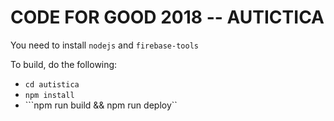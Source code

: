 # CODE FOR GOOD 2018 -- AUTICTICA

You need to install ``nodejs`` and ``firebase-tools``


To build, do the following:
- ```cd autistica```
- ```npm install```
- ```npm run build && npm run deploy``
